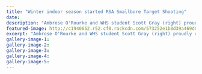 ```yaml
---
title: "Winter indoor season started RSA Smallbore Target Shooting"
date: 
description: "Ambrose O'Rourke and WHS student Scott Gray (right) proudly displaying the first new Anschutz .22 smallbore target rifle which was jointly funded by Whanganui Community Foundation and Pub Charity."
featured-image: http://c1940652.r52.cf0.rackcdn.com/573252e1b8d39a469d0006b1/Scott-Gray---Smallbore-Target-Shooting-for-RSA.-5-May-2016.jpg
excerpt: "Ambrose O'Rourke and WHS student Scott Gray (right) proudly displaying the first new Anschutz .22 smallbore target rifle which was jointly funded by Whanganui Community Foundation and Pub Charity."
gallery-image-1: 
gallery-image-2: 
gallery-image-3: 
gallery-image-4: 
gallery-image-5: 
---
```

